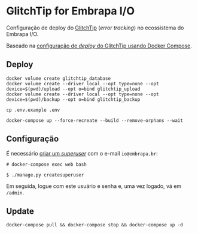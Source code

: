 # GlitchTip for Embrapa I/O

Configuração de deploy do [GlitchTip](https://glitchtip.com) (_error tracking_) no ecossistema do Embrapa I/O.

Baseado na [configuração de _deploy_ do GlitchTip usando Docker Compose](https://glitchtip.com/documentation/install#docker-compose).

## Deploy

```
docker volume create glitchtip_database
docker volume create --driver local --opt type=none --opt device=$(pwd)/upload --opt o=bind glitchtip_upload
docker volume create --driver local --opt type=none --opt device=$(pwd)/backup --opt o=bind glitchtip_backup

cp .env.example .env

docker-compose up --force-recreate --build --remove-orphans --wait
```

## Configuração

É necessário [criar um _superuser_](https://glitchtip.com/documentation/install#django-admin) com o e-mail `io@embrapa.br`:

```
# docker-compose exec web bash

$ ./manage.py createsuperuser
```

Em seguida, logue com este usuário e senha e, uma vez logado, vá em `/admin`.

## Update

```
docker-compose pull && docker-compose stop && docker-compose up -d
```
